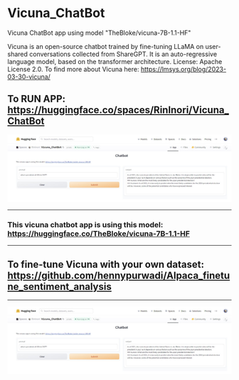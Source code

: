 # Vicuna_ChatBot
Vicuna ChatBot app using model "TheBloke/vicuna-7B-1.1-HF"

Vicuna is an open-source chatbot trained by fine-tuning LLaMA on user-shared conversations collected from ShareGPT. It is an auto-regressive language model, based on the transformer architecture.
License: Apache License 2.0. To find more about Vicuna here: https://lmsys.org/blog/2023-03-30-vicuna/

## To RUN APP: https://huggingface.co/spaces/RinInori/Vicuna_ChatBot

![Image description](https://github.com/hennypurwadi/Vicuna_ChatBot/blob/main/Vicuna_app_answer.jpg?raw=true)

------
### This vicuna chatbot app is using this model: https://huggingface.co/TheBloke/vicuna-7B-1.1-HF

-----
## To fine-tune Vicuna with your own dataset: https://github.com/hennypurwadi/Alpaca_finetune_sentiment_analysis

---

![Image description](https://github.com/hennypurwadi/Vicuna_ChatBot/blob/main/vicuna_app_answer.jpg?raw=true)

